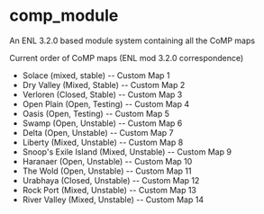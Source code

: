 comp_module
===========

An ENL 3.2.0 based module system containing all the CoMP maps

Current order of CoMP maps (ENL mod 3.2.0 correspondence)

* Solace (mixed, stable) -- Custom Map 1
* Dry Valley (Mixed, Stable) -- Custom Map 2
* Verloren (Closed, Stable) -- Custom Map 3
* Open Plain (Open, Testing) -- Custom Map 4
* Oasis (Open, Testing) -- Custom Map 5
* Swamp (Open, Unstable) -- Custom Map 6
* Delta (Open, Unstable) -- Custom Map 7
* Liberty (Mixed, Unstable) -- Custom Map 8
* Snoop's Exile Island (Mixed, Unstable) -- Custom Map 9
* Haranaer (Open, Unstable) -- Custom Map 10
* The Wold (Open, Unstable) -- Custom Map 11
* Urabhaya (Closed, Unstable) -- Custom Map 12
* Rock Port (Mixed, Unstable) -- Custom Map 13
* River Valley (Mixed, Unstable) -- Custom Map 14
